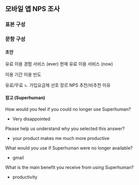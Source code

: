 ## 모바일 앱 NPS 조사

### 표본 구성

### 문항 구성

#### 초안


유료 이용 경험 서비스 (ever)
현재 유료 이용 서비스 (now)







이용 기간
이용 빈도


유료/무료
ㄴ 가입요금제
선호 장르
NPS
추천/비추천 이유



#### 참고 (Superhuman)

How would you feel if you could no longer use Superhuman?
- Very disappointed

Please help us understand why you selected this answer?
- your product makes me much more productive

What would you use if Superhuman were no longer available?
- gmail

What is the main benefit you receive from using Superhuman?
- productivity